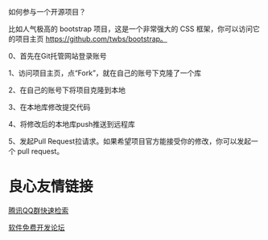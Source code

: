 如何参与一个开源项目？


比如人气极高的 bootstrap 项目，这是一个非常强大的 CSS 框架，你可以访问它的项目主页 https://github.com/twbs/bootstrap。



0、首先在Git托管网站登录账号



1、访问项目主页，点“Fork”，就在自己的账号下克隆了一个库



2、在自己的账号下将项目克隆到本地



3、在本地库修改提交代码



4、将修改后的本地库push推送到远程库



5、发起Pull Request拉请求。如果希望项目官方能接受你的修改，你可以发起一个 pull request。





 # 良心友情链接

[腾讯QQ群快速检索](http://u.720life.cn/s/8cf73f7c)

[软件免费开发论坛](http://u.720life.cn/s/bbb01dc0)